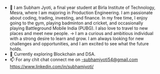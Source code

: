 - 👋 I am Subham Jyoti, a final year student at Birla Institute of Technology, Mesra, where I am majoring in Production Engineering. I am passionate about coding, trading, investing, and finance. 
      In my free time, I enjoy going to the gym, playing badminton and cricket, and occasionally playing Battleground Mobile India (PUBG). I also love to travel to new places and meet new people.
    -> I am a curious and ambitious individual with a strong desire to learn and grow. I am always looking for new challenges and opportunities, and I am excited to see what the future holds.
- 🌱 Currently exploring  Blockchain and DSA.
- 📫 For any chit chat connect me on -subhamjyoti54@gmail.com   https://www.linkedin.com/in/subhamjyoti/
    

 

<!---
Derixtar54/Derixtar54 is a ✨ special ✨ repository because its `README.md` (this file) appears on your GitHub profile.
You can click the Preview link to take a look at your changes.
--->

